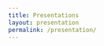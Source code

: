 ```yaml
---
title: Presentations
layout: presentation
permalink: /presentation/
---
```


<object data="/presentation/how-to-build-secure-login-mehmet-ayberk-annadinc.pdf" width="1000" height="1000" type='application/pdf'/>
